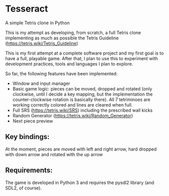 # Tesseract
A simple Tetris clone in Python


This is my attempt as developing, from scratch, a full Tetris clone implementing as much as possible the
Tetris Guideline (https://tetris.wiki/Tetris_Guideline)

This is my first attempt at a complete software project and my first goal is to have a full, playable game.
After that, I plan to use this to experiment with development practices, tools and languages I plan to explore.

So far, the following features have been implemented:

* Window and input manager
* Basic game logic: pieces can be moved, dropped and rotated (only clockwise, until I decide a key mapping, but the implementation 
the counter-clockwise rotation is basically there). All 7 tetriminoes are working correctly colored and lines are cleared when full.
* Full SRS (https://tetris.wiki/SRS) including the prescribed wall kicks
* Random Generator (https://tetris.wiki/Random_Generator)
* Next piece preview

## Key bindings:
At the moment, pieces are moved with left and right arrow, hard dropped with down arrow and rotated with the up arrow

## Requirements: 
The game is developed in Python 3 and requires the pysdl2 library (and SDL2, of course).
